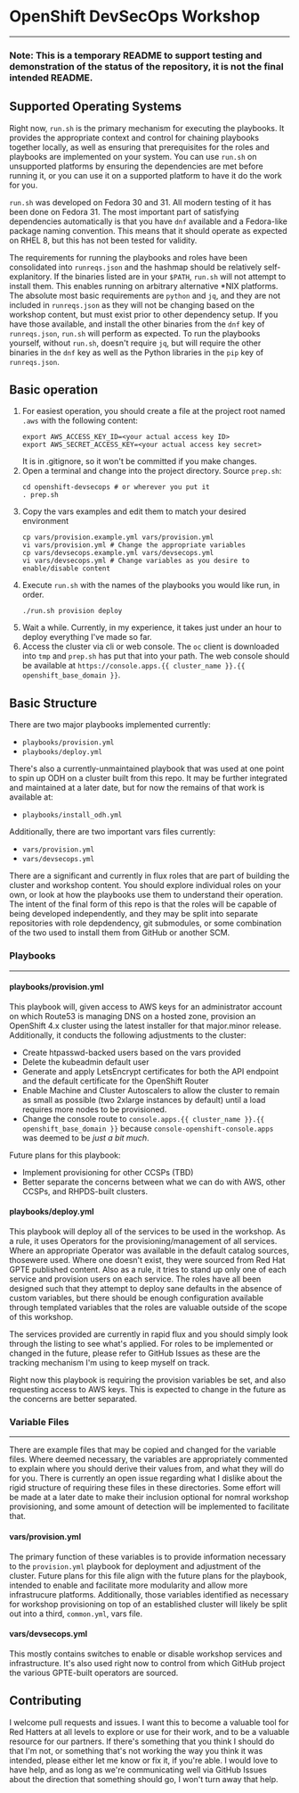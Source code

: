 # OpenShift DevSecOps Workshop
---

### **Note**: This is a temporary README to support testing and demonstration of the status of the repository, it is not the final intended README.

## Supported Operating Systems
Right now, `run.sh` is the primary mechanism for executing the playbooks. It provides the appropriate context and control for chaining playbooks together locally, as well as ensuring that prerequisites for the roles and playbooks are implemented on your system. You can use `run.sh` on unsupported platforms by ensuring the dependencies are met before running it, or you can use it on a supported platform to have it do the work for you.

`run.sh` was developed on Fedora 30 and 31. All modern testing of it has been done on Fedora 31. The most important part of satisfying dependencies automatically is that you have `dnf` available and a Fedora-like package naming convention. This means that it should operate as expected on RHEL 8, but this has not been tested for validity.

The requirements for running the playbooks and roles have been consolidated into `runreqs.json` and the hashmap should be relatively self-explanitory. If the binaries listed are in your `$PATH`, `run.sh` will not attempt to install them. This enables running on arbitrary alternative \*NIX platforms. The absolute most basic requirements are `python` and `jq`, and they are not included in `runreqs.json` as they will not be changing based on the workshop content, but must exist prior to other dependency setup. If you have those available, and install the other binaries from the `dnf` key of `runreqs.json`, `run.sh` will perform as expected. To run the playbooks yourself, without `run.sh`, doesn't require `jq`, but will require the other binaries in the `dnf` key as well as the Python libraries in the `pip` key of `runreqs.json`.

## Basic operation
1. For easiest operation, you should create a file at the project root named `.aws` with the following content:
   ```shell
   export AWS_ACCESS_KEY_ID=<your actual access key ID>
   export AWS_SECRET_ACCESS_KEY=<your actual access key secret>
   ```
   It is in .gitignore, so it won't be committed if you make changes.
1. Open a terminal and change into the project directory. Source `prep.sh`:
   ```shell
   cd openshift-devsecops # or wherever you put it
   . prep.sh
   ```
1. Copy the vars examples and edit them to match your desired environment
   ```shell
   cp vars/provision.example.yml vars/provision.yml
   vi vars/provision.yml # Change the appropriate variables
   cp vars/devsecops.example.yml vars/devsecops.yml
   vi vars/devsecops.yml # Change variables as you desire to enable/disable content
   ```
1. Execute `run.sh` with the names of the playbooks you would like run, in order.
   ```shell
   ./run.sh provision deploy
   ```
1. Wait a while. Currently, in my experience, it takes just under an hour to deploy everything I've made so far.
1. Access the cluster via cli or web console. The `oc` client is downloaded into `tmp` and `prep.sh` has put that into your path. The web console should be available at `https://console.apps.{{ cluster_name }}.{{ openshift_base_domain }}`.

## Basic Structure
There are two major playbooks implemented currently:
  - `playbooks/provision.yml`
  - `playbooks/deploy.yml`

There's also a currently-unmaintained playbook that was used at one point to spin up ODH on a cluster built from this repo. It may be further integrated and maintained at a later date, but for now the remains of that work is available at:
  - `playbooks/install_odh.yml`

Additionally, there are two important vars files currently:
  - `vars/provision.yml`
  - `vars/devsecops.yml`

There are a significant and currently in flux roles that are part of building the cluster and workshop content. You should explore individual roles on your own, or look at how the playbooks use them to understand their operation. The intent of the final form of this repo is that the roles will be capable of being developed independently, and they may be split into separate repositories with role depdendency, git submodules, or some combination of the two used to install them from GitHub or another SCM.

### Playbooks
---
#### playbooks/provision.yml
This playbook will, given access to AWS keys for an administrator account on which Route53 is managing DNS on a hosted zone, provision an OpenShift 4.x cluster using the latest installer for that major.minor release. Additionally, it conducts the following adjustments to the cluster:
  - Create htpasswd-backed users based on the vars provided
  - Delete the kubeadmin default user
  - Generate and apply LetsEncrypt certificates for both the API endpoint and the default certificate for the OpenShift Router
  - Enable Machine and Cluster Autoscalers to allow the cluster to remain as small as possible (two 2xlarge instances by default) until a load requires more nodes to be provisioned.
  - Change the console route to `console.apps.{{ cluster_name }}.{{ openshift_base_domain }}` because `console-openshift-console.apps` was deemed to be _just a bit much_.

Future plans for this playbook:
  - Implement provisioning for other CCSPs (TBD)
  - Better separate the concerns between what we can do with AWS, other CCSPs, and RHPDS-built clusters.

#### playbooks/deploy.yml
This playbook will deploy all of the services to be used in the workshop. As a rule, it uses Operators for the provisioning/management of all services. Where an appropriate Operator was available in the default catalog sources, thosewere used. Where one doesn't exist, they were sourced from Red Hat GPTE published content. Also as a rule, it tries to stand up only one of each service and provision users on each service. The roles have all been designed such that they attempt to deploy sane defaults in the absence of custom variables, but there should be enough configuration available through templated variables that the roles are valuable outside of the scope of this workshop.

The services provided are currently in rapid flux and you should simply look through the listing to see what's applied. For roles to be implemented or changed in the future, please refer to GitHub Issues as these are the tracking mechanism I'm using to keep myself on track.

Right now this playbook is requiring the provision variables be set, and also requesting access to AWS keys. This is expected to change in the future as the concerns are better separated.

### Variable Files
---
There are example files that may be copied and changed for the variable files. Where deemed necessary, the variables are appropriately commented to explain where you should derive their values from, and what they will do for you.
There is currently an open issue regarding what I dislike about the rigid structure of requiring these files in these directories. Some effort will be made at a later date to make their inclusion optional for nomral workshop provisioning, and some amount of detection will be implemented to facilitate that.

#### vars/provision.yml
The primary function of these variables is to provide information necessary to the `provision.yml` playbook for deployment and adjustment of the cluster. Future plans for this file align with the future plans for the playbook, intended to enable and facilitate more modularity and allow more infrastrucure platforms. Additionally, those variables identified as necessary for workshop provisioning on top of an established cluster will likely be split out into a third, `common.yml`, vars file.

#### vars/devsecops.yml
This mostly contains switches to enable or disable workshop services and infrastructure. It's also used right now to control from which GitHub project the various GPTE-built operators are sourced.

## Contributing
I welcome pull requests and issues. I want this to become a valuable tool for Red Hatters at all levels to explore or use for their work, and to be a valuable resource for our partners. If there's something that you think I should do that I'm not, or something that's not working the way you think it was intended, please either let me know or fix it, if you're able. I would love to have help, and as long as we're communicating well via GitHub Issues about the direction that something should go, I won't turn away that help.

